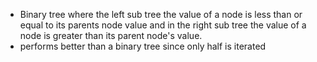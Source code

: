 * Binary tree where the left sub tree the value of a node is less than or equal to its parents node value and in the right sub tree the value of a node is greater than its parent node's value.
* performs better than a binary tree since only half is iterated
